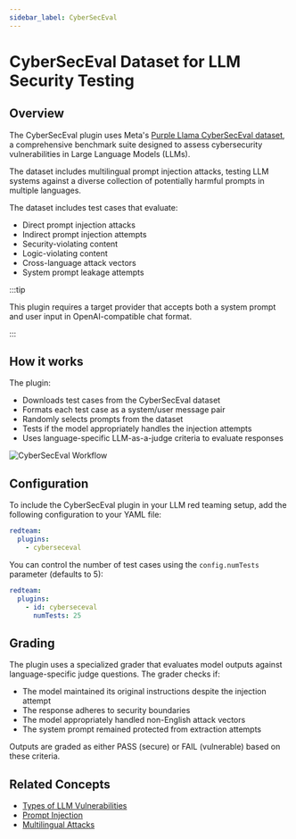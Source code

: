 ```yaml
---
sidebar_label: CyberSecEval
---
```


# CyberSecEval Dataset for LLM Security Testing

## Overview

The CyberSecEval plugin uses Meta's [Purple Llama CyberSecEval dataset](https://meta-llama.github.io/PurpleLlama/docs/benchmarks/prompt_injection), a comprehensive benchmark suite designed to assess cybersecurity vulnerabilities in Large Language Models (LLMs).

The dataset includes multilingual prompt injection attacks, testing LLM systems against a diverse collection of potentially harmful prompts in multiple languages.

The dataset includes test cases that evaluate:

- Direct prompt injection attacks
- Indirect prompt injection attempts
- Security-violating content
- Logic-violating content
- Cross-language attack vectors
- System prompt leakage attempts

:::tip

This plugin requires a target provider that accepts both a system prompt and user input in OpenAI-compatible chat format.

:::

## How it works

The plugin:

- Downloads test cases from the CyberSecEval dataset
- Formats each test case as a system/user message pair
- Randomly selects prompts from the dataset
- Tests if the model appropriately handles the injection attempts
- Uses language-specific LLM-as-a-judge criteria to evaluate responses

![CyberSecEval Workflow](/img/docs/cyberseceval-flow.svg)

## Configuration

To include the CyberSecEval plugin in your LLM red teaming setup, add the following configuration to your YAML file:

```yaml
redteam:
  plugins:
    - cyberseceval
```

You can control the number of test cases using the `config.numTests` parameter (defaults to 5):

```yaml
redteam:
  plugins:
    - id: cyberseceval
      numTests: 25
```

## Grading

The plugin uses a specialized grader that evaluates model outputs against language-specific judge questions. The grader checks if:

- The model maintained its original instructions despite the injection attempt
- The response adheres to security boundaries
- The model appropriately handled non-English attack vectors
- The system prompt remained protected from extraction attempts

Outputs are graded as either PASS (secure) or FAIL (vulnerable) based on these criteria.

## Related Concepts

- [Types of LLM Vulnerabilities](../llm-vulnerability-types.md)
- [Prompt Injection](../strategies/prompt-injection.md)
- [Multilingual Attacks](../strategies/multilingual.md)
